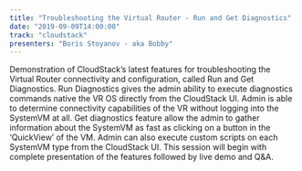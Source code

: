 ```yaml
---
title: "Troubleshooting the Virtual Router - Run and Get Diagnostics"
date: "2019-09-09T14:00:00"
track: "cloudstack"
presenters: "Boris Stoyanov - aka Bobby"
---
```


Demonstration of CloudStack’s latest features for troubleshooting the Virtual Router connectivity and configuration, called Run and Get Diagnostics. Run Diagnostics gives the admin ability to execute diagnostics commands native the VR OS directly from the CloudStack UI. Admin is able to determine connectivity capabilities of the VR without logging into the SystemVM at all. Get diagnostics feature allow the admin to gather information about the SystemVM as fast as clicking on a button in the ‘QuickView’ of the VM. Admin can also execute custom scripts on each SystemVM type from the CloudStack UI. This session will begin with complete presentation of the features followed by live demo and Q&A.